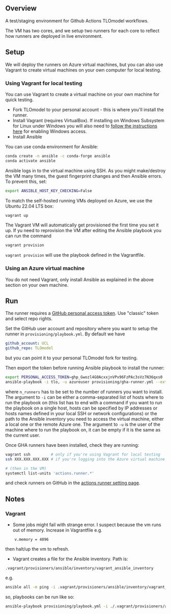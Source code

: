 ## Overview

A test/staging environment for Github Actions TLOmodel workflows.

The VM has two cores, and we setup two runners for each core to reflect how runners are deployed in live environment.

## Setup

We will deploy the runners on Azure virtual machines, but you can also use Vagrant to create virtual machines on your own computer for local testing.

### Using Vagrant for local testing

You can use Vagrant to create a virtual machine on your own machine for quick testing.

- Fork TLOmodel to your personal account - this is where you'll install the runner.
- Install Vagrant (requires VirtualBox). If installing on Windows Subsystem for Linux under Windows you will also need to [follow the instructions here](https://developer.hashicorp.com/vagrant/docs/other/wsl) for enabling Windows access.
- Install Ansible
 
You can use conda environment for Ansible:

```sh
conda create -n ansible -c conda-forge ansible
conda activate ansible
```

Ansible logs in to the virtual machine using SSH. As you might make/destroy the VM many times, the guest fingerprint changes and then Ansible errors. To prevent this, set:

```sh
export ANSIBLE_HOST_KEY_CHECKING=False
```

To match the self-hosted running VMs deployed on Azure, we use the Ubuntu 22.04 LTS box:

```sh
vagrant up
```

The Vagrant VM will automatically get provisioned the first time you set it up.
If yu need to reprovision the VM after editing the Ansible playbook you can run the command

```sh
vagrant provision
```

`vagrant provision` will use the playbook defined in the Vagrantfile. 

### Using an Azure virtual machine

You do not need Vagrant, only install Ansible as explained in the above section on your own machine.

## Run

The runner requires a [GitHub personal access token](https://github.com/settings/tokens). Use "classic" token and select repo rights. 

Set the GitHub user account and repository where you want to setup the runner in `provisioning/playbook.yml`.
By default we have

```yaml
github_account: UCL
github_repo: TLOmodel
```

but you can point it to your personal TLOmodel fork for testing.

Then export the token before running Ansible playbook to install the runner:

```sh
export PERSONAL_ACCESS_TOKEN=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
ansible-playbook -i tlo, -u azureuser provisioning/gha-runner.yml --extra-vars "n_runners=2"
```

where `n_runners` has to be set to the number of runners you want to install.
The argument to `-i` can be either a comma-separated list of hosts where to run the playbook on (this list has to end with a command if you want to run the playbook on a single host, hosts can be specified by IP addresses or hosts names defined in your local SSH or network configurations) or the path to the Ansible inventory you need to access the virtual machine, either a local one or the remote Azure one.
The argument to `-u` is the user of the machine where to run the playbook on, it can be empty if it is the same as the current user.

Once GHA runners have been installed, check they are running:

```sh
vagrant ssh         # only if you're using Vagrant for local testing
ssh XXX.XXX.XXX.XXX # if you're logging into the Azure virtual machine

# (then in the VM)
systemctl list-units 'actions.runner.*'
```

and check runners on GitHub in the [actions runner setting page](https://github.com/UCL/TLOmodel/settings/actions/runners).


## Notes

### Vagrant

* Some jobs might fail with strange error. I suspect because the vm runs out of memory. Increase in Vagrantfile e.g.

```
    v.memory = 4096
```

then halt/up the vm to refresh.

* Vagrant creates a file for the Ansible inventory. Path is:

```
.vagrant/provisioners/ansible/inventory/vagrant_ansible_inventory
```

e.g.

```sh
ansible all -m ping -i .vagrant/provisioners/ansible/inventory/vagrant_ansible_inventory
```

so, playbooks can be run like so:

```sh
ansible-playbook provisioning/playbook.yml -i ./.vagrant/provisioners/ansible/inventory/vagrant_ansible_inventory
```
